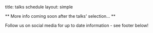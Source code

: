 title: talks schedule
layout: simple

** More info coming soon after the talks' selection... **

Follow us on social media for up to date information - see footer below!

<!--
** The event schedule is now available! **

The conference talks & workshops will take place from 9AM to 6PM (UTC+2), June 2-4.

<center>[<button class="btn">View schedule!</button>](https://cfp.2021.pycon.pt/2021/schedule/){:target="_blank"}</center>
-->

